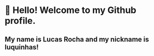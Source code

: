 # 👋 Hello! Welcome to my Github profile.
## My name is Lucas Rocha and my nickname is luquinhas!

<!--
**lucasrocha0402/lucasrocha0402** is a ✨ _special_ ✨ repository because its `README.md` (this file) appears on your GitHub profile.

Here are some ideas to get you started:

- 🔭 Atualmente estou buscando ter minha primeira experiência profissional...
- 🌱 No momento sigo estudando e me aperfeiçoando em: Java,javaScript,typescript,HTML,CSS, sql e mysql...
- 👯 tenho interrese em desenvolver aplicações web e softwares...
- 🤔 Procuro ajuda em o que posso melhorar...
- 💬 Me pergunte sobre meus projetos...
- 😄 Pronouns: ...
- ⚡ Fun fact: ...
-->
